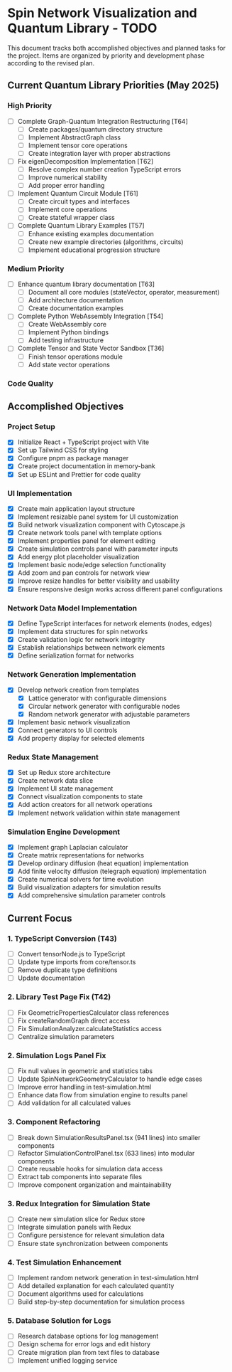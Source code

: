 # Spin Network Visualization and Quantum Library - TODO

This document tracks both accomplished objectives and planned tasks for the project. Items are organized by priority and development phase according to the revised plan.

## Current Quantum Library Priorities (May 2025)

### High Priority
- [ ] Complete Graph-Quantum Integration Restructuring [T64]
  - [ ] Create packages/quantum directory structure
  - [ ] Implement AbstractGraph class
  - [ ] Implement tensor core operations
  - [ ] Create integration layer with proper abstractions

- [ ] Fix eigenDecomposition Implementation [T62]
  - [ ] Resolve complex number creation TypeScript errors
  - [ ] Improve numerical stability
  - [ ] Add proper error handling

- [ ] Implement Quantum Circuit Module [T61]
  - [ ] Create circuit types and interfaces
  - [ ] Implement core operations
  - [ ] Create stateful wrapper class

- [ ] Complete Quantum Library Examples [T57]
  - [ ] Enhance existing examples documentation
  - [ ] Create new example directories (algorithms, circuits)
  - [ ] Implement educational progression structure

### Medium Priority
- [ ] Enhance quantum library documentation [T63]
  - [ ] Document all core modules (stateVector, operator, measurement)
  - [ ] Add architecture documentation
  - [ ] Create documentation examples

- [ ] Complete Python WebAssembly Integration [T54]
  - [ ] Create WebAssembly core
  - [ ] Implement Python bindings
  - [ ] Add testing infrastructure

- [ ] Complete Tensor and State Vector Sandbox [T36]
  - [ ] Finish tensor operations module
  - [ ] Add state vector operations

### Code Quality

## Accomplished Objectives

### Project Setup
- [x] Initialize React + TypeScript project with Vite
- [x] Set up Tailwind CSS for styling
- [x] Configure pnpm as package manager
- [x] Create project documentation in memory-bank
- [x] Set up ESLint and Prettier for code quality

### UI Implementation
- [x] Create main application layout structure
- [x] Implement resizable panel system for UI customization
- [x] Build network visualization component with Cytoscape.js
- [x] Create network tools panel with template options
- [x] Implement properties panel for element editing
- [x] Create simulation controls panel with parameter inputs
- [x] Add energy plot placeholder visualization
- [x] Implement basic node/edge selection functionality
- [x] Add zoom and pan controls for network view
- [x] Improve resize handles for better visibility and usability
- [x] Ensure responsive design works across different panel configurations

### Network Data Model Implementation
- [x] Define TypeScript interfaces for network elements (nodes, edges)
- [x] Implement data structures for spin networks
- [x] Create validation logic for network integrity
- [x] Establish relationships between network elements
- [x] Define serialization format for networks

### Network Generation Implementation
- [x] Develop network creation from templates
  - [x] Lattice generator with configurable dimensions
  - [x] Circular network generator with configurable nodes
  - [x] Random network generator with adjustable parameters
- [x] Implement basic network visualization
- [x] Connect generators to UI controls
- [x] Add property display for selected elements

### Redux State Management
- [x] Set up Redux store architecture
- [x] Create network data slice
- [x] Implement UI state management
- [x] Connect visualization components to state
- [x] Add action creators for all network operations
- [x] Implement network validation within state management

### Simulation Engine Development
- [x] Implement graph Laplacian calculator
- [x] Create matrix representations for networks
- [x] Develop ordinary diffusion (heat equation) implementation
- [x] Add finite velocity diffusion (telegraph equation) implementation
- [x] Create numerical solvers for time evolution
- [x] Build visualization adapters for simulation results
- [x] Add comprehensive simulation parameter controls

## Current Focus

### 1. TypeScript Conversion (T43)
- [ ] Convert tensorNode.js to TypeScript
- [ ] Update type imports from core/tensor.ts
- [ ] Remove duplicate type definitions
- [ ] Update documentation

### 2. Library Test Page Fix (T42)
- [ ] Fix GeometricPropertiesCalculator class references
- [ ] Fix createRandomGraph direct access
- [ ] Fix SimulationAnalyzer.calculateStatistics access
- [ ] Centralize simulation parameters

### 2. Simulation Logs Panel Fix
- [ ] Fix null values in geometric and statistics tabs
- [ ] Update SpinNetworkGeometryCalculator to handle edge cases
- [ ] Improve error handling in test-simulation.html
- [ ] Enhance data flow from simulation engine to results panel
- [ ] Add validation for all calculated values

### 3. Component Refactoring
- [ ] Break down SimulationResultsPanel.tsx (941 lines) into smaller components
- [ ] Refactor SimulationControlPanel.tsx (633 lines) into modular components
- [ ] Create reusable hooks for simulation data access
- [ ] Extract tab components into separate files
- [ ] Improve component organization and maintainability

### 3. Redux Integration for Simulation State
- [ ] Create new simulation slice for Redux store
- [ ] Integrate simulation panels with Redux
- [ ] Configure persistence for relevant simulation data
- [ ] Ensure state synchronization between components

### 4. Test Simulation Enhancement
- [ ] Implement random network generation in test-simulation.html
- [ ] Add detailed explanation for each calculated quantity
- [ ] Document algorithms used for calculations
- [ ] Build step-by-step documentation for simulation process

### 5. Database Solution for Logs
- [ ] Research database options for log management
- [ ] Design schema for error logs and edit history
- [ ] Create migration plan from text files to database
- [ ] Implement unified logging service
